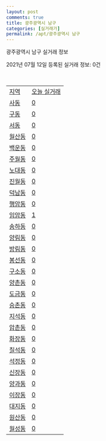 ```yaml
---
layout: post
comments: true
title: 광주광역시 남구
categories: [실거래가]
permalink: /apt/광주광역시 남구
---
```


광주광역시 남구 실거래 정보

2021년 07월 12일 등록된 실거래 정보: 0건

<script type="text/javascript">
  google.charts.load('current', {'packages':['corechart']});
  google.charts.setOnLoadCallback(drawChart);

  function drawChart() {
    var data = google.visualization.arrayToDataTable([['거래일', '매매', '전월세', '전매'], ['20-07', 178, 166, 25], ['20-08', 250, 277, 24], ['20-09', 340, 200, 57], ['20-10', 659, 226, 76], ['20-11', 808, 238, 72], ['20-12', 543, 432, 84], ['21-01', 219, 344, 45], ['21-02', 294, 330, 27], ['21-03', 336, 252, 35], ['21-04', 283, 275, 22], ['21-05', 320, 226, 19], ['21-06', 202, 174, 13], ['21-07', 17, 30, 3]]);

    var options = {
      title: '최근 1년간 유형별 거래량 추이',
      legend: { position: 'bottom' }
    };

    var chart = new google.visualization.LineChart(document.getElementById('columnchart_material'));
    chart.draw(data, (options));
  }
</script>

<div id="columnchart_material" style="width: 95%; margin-left: -35px"></div>
<br>
<table class="sortable">
  <tr>
    <td><a href="#">지역</a></td>
    <td><a href="#">오늘 실거래</a></td>
  </tr>

  
  <tr class="item">
    <td><a href="광주광역시 남구 사동">사동</a></td>
    <td><a href="광주광역시 남구 사동">0</a></td>
  </tr>
    

  <tr class="item">
    <td><a href="광주광역시 남구 구동">구동</a></td>
    <td><a href="광주광역시 남구 구동">0</a></td>
  </tr>
    

  <tr class="item">
    <td><a href="광주광역시 남구 서동">서동</a></td>
    <td><a href="광주광역시 남구 서동">0</a></td>
  </tr>
    

  <tr class="item">
    <td><a href="광주광역시 남구 월산동">월산동</a></td>
    <td><a href="광주광역시 남구 월산동">0</a></td>
  </tr>
    

  <tr class="item">
    <td><a href="광주광역시 남구 백운동">백운동</a></td>
    <td><a href="광주광역시 남구 백운동">0</a></td>
  </tr>
    

  <tr class="item">
    <td><a href="광주광역시 남구 주월동">주월동</a></td>
    <td><a href="광주광역시 남구 주월동">0</a></td>
  </tr>
    

  <tr class="item">
    <td><a href="광주광역시 남구 노대동">노대동</a></td>
    <td><a href="광주광역시 남구 노대동">0</a></td>
  </tr>
    

  <tr class="item">
    <td><a href="광주광역시 남구 진월동">진월동</a></td>
    <td><a href="광주광역시 남구 진월동">0</a></td>
  </tr>
    

  <tr class="item">
    <td><a href="광주광역시 남구 덕남동">덕남동</a></td>
    <td><a href="광주광역시 남구 덕남동">0</a></td>
  </tr>
    

  <tr class="item">
    <td><a href="광주광역시 남구 행암동">행암동</a></td>
    <td><a href="광주광역시 남구 행암동">0</a></td>
  </tr>
    

  <tr class="item">
    <td><a href="광주광역시 남구 임암동">임암동</a></td>
    <td><a href="광주광역시 남구 임암동">1</a></td>
  </tr>
    

  <tr class="item">
    <td><a href="광주광역시 남구 송하동">송하동</a></td>
    <td><a href="광주광역시 남구 송하동">0</a></td>
  </tr>
    

  <tr class="item">
    <td><a href="광주광역시 남구 양림동">양림동</a></td>
    <td><a href="광주광역시 남구 양림동">0</a></td>
  </tr>
    

  <tr class="item">
    <td><a href="광주광역시 남구 방림동">방림동</a></td>
    <td><a href="광주광역시 남구 방림동">0</a></td>
  </tr>
    

  <tr class="item">
    <td><a href="광주광역시 남구 봉선동">봉선동</a></td>
    <td><a href="광주광역시 남구 봉선동">0</a></td>
  </tr>
    

  <tr class="item">
    <td><a href="광주광역시 남구 구소동">구소동</a></td>
    <td><a href="광주광역시 남구 구소동">0</a></td>
  </tr>
    

  <tr class="item">
    <td><a href="광주광역시 남구 양촌동">양촌동</a></td>
    <td><a href="광주광역시 남구 양촌동">0</a></td>
  </tr>
    

  <tr class="item">
    <td><a href="광주광역시 남구 도금동">도금동</a></td>
    <td><a href="광주광역시 남구 도금동">0</a></td>
  </tr>
    

  <tr class="item">
    <td><a href="광주광역시 남구 승촌동">승촌동</a></td>
    <td><a href="광주광역시 남구 승촌동">0</a></td>
  </tr>
    

  <tr class="item">
    <td><a href="광주광역시 남구 지석동">지석동</a></td>
    <td><a href="광주광역시 남구 지석동">0</a></td>
  </tr>
    

  <tr class="item">
    <td><a href="광주광역시 남구 압촌동">압촌동</a></td>
    <td><a href="광주광역시 남구 압촌동">0</a></td>
  </tr>
    

  <tr class="item">
    <td><a href="광주광역시 남구 화장동">화장동</a></td>
    <td><a href="광주광역시 남구 화장동">0</a></td>
  </tr>
    

  <tr class="item">
    <td><a href="광주광역시 남구 칠석동">칠석동</a></td>
    <td><a href="광주광역시 남구 칠석동">0</a></td>
  </tr>
    

  <tr class="item">
    <td><a href="광주광역시 남구 석정동">석정동</a></td>
    <td><a href="광주광역시 남구 석정동">0</a></td>
  </tr>
    

  <tr class="item">
    <td><a href="광주광역시 남구 신장동">신장동</a></td>
    <td><a href="광주광역시 남구 신장동">0</a></td>
  </tr>
    

  <tr class="item">
    <td><a href="광주광역시 남구 양과동">양과동</a></td>
    <td><a href="광주광역시 남구 양과동">0</a></td>
  </tr>
    

  <tr class="item">
    <td><a href="광주광역시 남구 이장동">이장동</a></td>
    <td><a href="광주광역시 남구 이장동">0</a></td>
  </tr>
    

  <tr class="item">
    <td><a href="광주광역시 남구 대지동">대지동</a></td>
    <td><a href="광주광역시 남구 대지동">0</a></td>
  </tr>
    

  <tr class="item">
    <td><a href="광주광역시 남구 원산동">원산동</a></td>
    <td><a href="광주광역시 남구 원산동">0</a></td>
  </tr>
    

  <tr class="item">
    <td><a href="광주광역시 남구 월성동">월성동</a></td>
    <td><a href="광주광역시 남구 월성동">0</a></td>
  </tr>
    


</table>


    